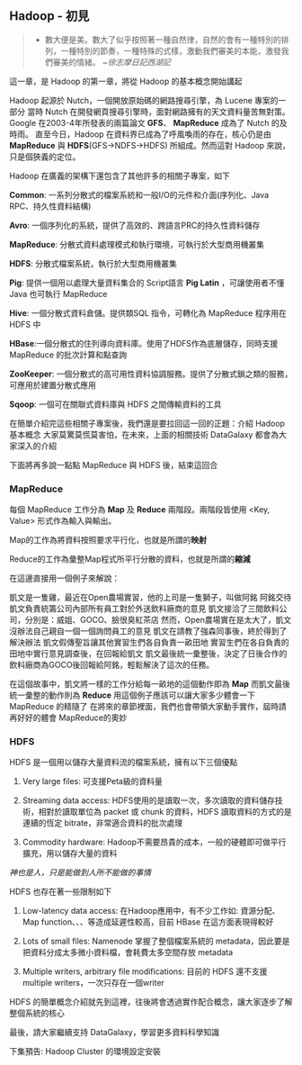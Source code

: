 ## Hadoop - 初見 ##

>- 數大便是美。數大了似乎按照著一種自然律，自然的會有一種特別的排列，一種特別的節奏，一種特殊的式樣，激動我們審美的本能，激發我們審美的情緒。  *~徐志摩日記西湖記*

這一章，是 Hadoop 的第一章，將從 Hadoop 的基本概念開始講起

Hadoop 起源於 Nutch，一個開放原始碼的網路搜尋引擎，為 Lucene 專案的一部分
當時 Nutch 在開發網頁搜尋引擎時，面對網路擁有的天文資料量苦無對策。 Google 在2003-4年所發表的兩篇論文 **GFS**、 **MapReduce**  成為了 Nutch 的及時雨。
直至今日，Hadoop 在資料界已成為了呼風喚雨的存在，核心仍是由 **MapReduce** 與 **HDFS**(GFS→NDFS→HDFS) 所組成。然而這對 Hadoop 來說，只是個狹義的定位。
	
Hadoop 在廣義的架構下還包含了其他許多的相關子專案，如下

**Common**: 一系列分散式的檔案系統和一般I/O的元件和介面(序列化、Java RPC、持久性資料結構)

**Avro**: 一個序列化的系統，提供了高效的、跨語言PRC的持久性資料儲存

**MapReduce**: 分散式資料處理模式和執行環境，可執行於大型商用機叢集

**HDFS**: 分散式檔案系統，執行於大型商用機叢集

**Pig**: 提供一個用以處理大量資料集合的 Script語言 **Pig Latin** ，可讓使用者不懂 Java 也可執行 MapReduce

**Hive**: 一個分散式資料倉儲。提供類SQL 指令，可轉化為 MapReduce 程序用在 HDFS 中

**HBase**:一個分散式的住列導向資料庫。使用了HDFS作為底層儲存，同時支援 MapReduce 的批次計算和點查詢

**ZooKeeper**: 一個分散式的高可用性資料協調服務。提供了分散式鎖之類的服務，可應用於建置分散式應用

**Sqoop**: 一個可在關聯式資料庫與 HDFS 之間傳輸資料的工具


在簡單介紹完這些相關子專案後，我們還是要拉回這一回的正題：介紹 Hadoop 基本概念
大家莫驚莫慌莫害怕，在未來，上面的相關技術 DataGalaxy 都會為大家深入的介紹

下面將再多說一點點 MapReduce 與 HDFS 後，結束這回合

### MapReduce ###

每個 MapReduce 工作分為 **Map** 及 **Reduce** 兩階段。兩階段皆使用 <Key, Value> 形式作為輸入與輸出。

Map的工作為將資料按照要求平行化，也就是所謂的**映射**

Reduce的工作為彙整Map程式所平行分散的資料，也就是所謂的**縮減**

在這邊直接用一個例子來解說：

凱文是一隻雞，最近在Open農場實習，他的上司是一隻獅子，叫做阿銘
阿銘交待凱文負責統籌公司內部所有員工對於外送飲料廠商的意見
凱文接洽了三間飲料公司，分別是：威姐、GOCO、臉很臭紅茶店
然而，Open農場實在是太大了，凱文沒辦法自己親自一個一個詢問員工的意見
凱文在請教了強森同事後，終於得到了解決辦法
凱文假傳聖旨讓其他實習生們各自負責一畝田地
實習生們在各自負責的田地中實行意見調查後，在回報給凱文
凱文最後統一彙整後，決定了日後合作的飲料廠商為GOCO後回報給阿銘，輕鬆解決了這次的任務。

在這個故事中，凱文將一樣的工作分給每一畝地的這個動作即為 **Map**
而凱文最後統一彙整的動作則為 **Reduce**
用這個例子應該可以讓大家多少體會一下 MapReduce 的精隨了
在將來的章節裡面，我們也會帶領大家動手實作，屆時請再好好的體會 MapReduce的奧妙 

### HDFS ###

HDFS 是一個用以儲存大量資料流的檔案系統，擁有以下三個優點

1. Very large files: 可支援Peta級的資料量

2. Streaming data access: HDFS使用的是讀取一次，多次讀取的資料儲存技術，相對於讀取單位為 packet 或 chunk 的資料，HDFS 讀取資料的方式的是連續的恆定 bitrate，非常適合資料的批次處理

3. Commodity hardware: Hadoop不需要昂貴的成本，一般的硬體即可做平行擴充，用以儲存大量的資料

*神也是人，只是能做到人所不能做的事情*

HDFS 也存在著一些限制如下

1. Low-latency data access: 在Hadoop應用中，有不少工作如: 資源分配、Map function、、、等造成延遲性較高，目前 HBase 在這方面表現得較好

2. Lots of small files: Namenode 掌握了整個檔案系統的 metadata，因此要是把資料分成太多微小資料檔，會耗費太多空間存放 metadata

3. Multiple writers, arbitrary file modifications: 目前的 HDFS 還不支援 multiple writers，一次只存在一個writer

HDFS 的簡單概念介紹就先到這裡，往後將會透過實作配合概念，讓大家逐步了解整個系統的核心

最後，請大家繼續支持 DataGalaxy，學習更多資料科學知識


下集預告: Hadoop Cluster 的環境設定安裝











